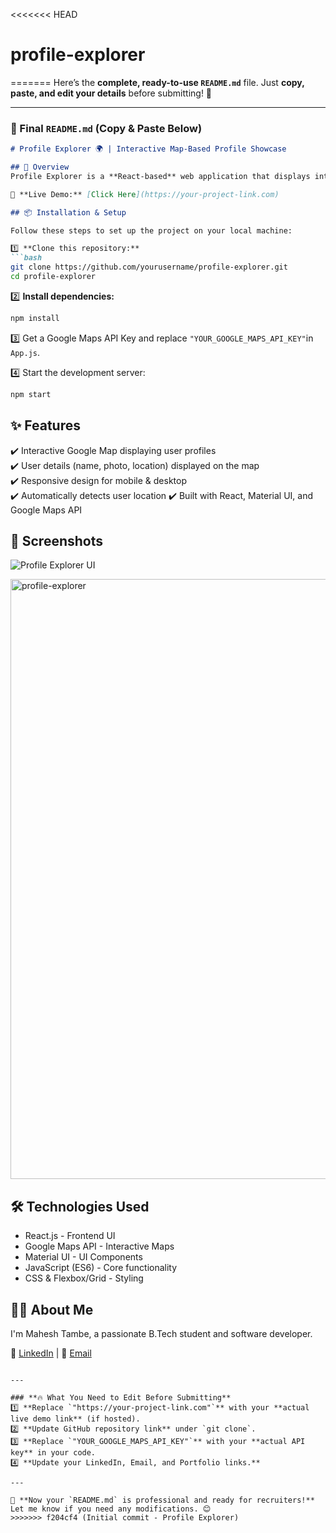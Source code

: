 <<<<<<< HEAD
# profile-explorer
=======
Here’s the **complete, ready-to-use `README.md`** file. Just **copy, paste, and edit your details** before submitting! 🚀  

---

### **📌 Final `README.md` (Copy & Paste Below)**  

```md
# Profile Explorer 🌍 | Interactive Map-Based Profile Showcase  

## 🚀 Overview  
Profile Explorer is a **React-based** web application that displays interactive user profiles on a **Google Map**. It allows users to visualize team members' locations and details in an engaging way.  

🔗 **Live Demo:** [Click Here](https://your-project-link.com)  

## 📦 Installation & Setup  

Follow these steps to set up the project on your local machine:  

1️⃣ **Clone this repository:**  
```bash
git clone https://github.com/yourusername/profile-explorer.git
cd profile-explorer
```

2️⃣ **Install dependencies:**  
```bash
npm install
```

3️⃣ Get a Google Maps API Key and replace `"YOUR_GOOGLE_MAPS_API_KEY"`in `App.js`.  

4️⃣ Start the development server:
```bash
npm start
```

## ✨ Features  
✔️ Interactive Google Map displaying user profiles  
✔️ User details (name, photo, location) displayed on the map  
✔️ Responsive design for mobile & desktop  
✔️ Automatically detects user location
✔️ Built with React, Material UI, and Google Maps API

## 📸 Screenshots  
![Profile Explorer UI](public/screenshot.png)  

<img width="960" alt="profile-explorer" src="https://github.com/user-attachments/assets/7082909e-0fcb-45db-8940-2d7a0e5efa6a" />



## 🛠️ Technologies Used  
- React.js - Frontend UI  
- Google Maps API - Interactive Maps  
- Material UI - UI Components  
- JavaScript (ES6) - Core functionality  
- CSS & Flexbox/Grid - Styling  

## 👨‍💻 About Me  
I'm Mahesh Tambe, a passionate B.Tech student and software developer.  

🔗 [LinkedIn](https://linkedin.com/in/mahesh-tambe/) | 📧 [Email](mailto:maheshtambe5112@gmail.com)
```

---

### **🔥 What You Need to Edit Before Submitting**
1️⃣ **Replace `"https://your-project-link.com"`** with your **actual live demo link** (if hosted).  
2️⃣ **Update GitHub repository link** under `git clone`.  
3️⃣ **Replace `"YOUR_GOOGLE_MAPS_API_KEY"`** with your **actual API key** in your code.  
4️⃣ **Update your LinkedIn, Email, and Portfolio links.**  

---

🚀 **Now your `README.md` is professional and ready for recruiters!**  
Let me know if you need any modifications. 😊
>>>>>>> f204cf4 (Initial commit - Profile Explorer)
